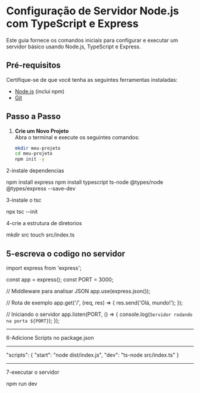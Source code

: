 # Configuração de Servidor Node.js com TypeScript e Express

Este guia fornece os comandos iniciais para configurar e executar um servidor básico usando Node.js, TypeScript e Express.

## Pré-requisitos

Certifique-se de que você tenha as seguintes ferramentas instaladas:

- [Node.js](https://nodejs.org/) (inclui npm)
- [Git](https://git-scm.com/)

## Passo a Passo

1. **Crie um Novo Projeto**  
   Abra o terminal e execute os seguintes comandos:  
   ```bash
   mkdir meu-projeto
   cd meu-projeto
   npm init -y

2-instale dependencias 

npm install express
npm install typescript ts-node @types/node @types/express --save-dev

3-instale o tsc

npx tsc --init

4-crie a estrutura de diretorios

mkdir src
touch src/index.ts

5-escreva o codigo no servidor
---------------------------------------

import express from 'express';

const app = express();
const PORT = 3000;

// Middleware para analisar JSON
app.use(express.json());

// Rota de exemplo
app.get('/', (req, res) => {
  res.send('Olá, mundo!');
});

// Iniciando o servidor
app.listen(PORT, () => {
  console.log(`Servidor rodando na porta ${PORT}`);
});

---------------------------------------

6-Adicione Scripts no package.json

---------------------------------------

"scripts": {
  "start": "node dist/index.js",
  "dev": "ts-node src/index.ts"
}

---------------------------------------

7-executar o servidor

npm run dev




